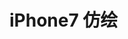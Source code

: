 <script setup>
import iPhone from '../components/iphone/iPhone7.vue'
</script>

# iPhone7 仿绘

<!-- <link rel="stylesheet" href="/styles/swiper-bundle.css" /> -->
<link rel="stylesheet" href="https://cdn.jsdelivr.net/npm/swiper@8/swiper-bundle.min.css">


<br>

<iPhone />
